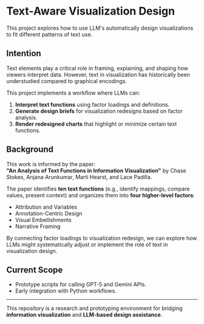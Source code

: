 # Text-Aware Visualization Design

This project explores how to use LLM's automatically design visualizations to fit different patterns of text use. 

## Intention

Text elements play a critical role in framing, explaining, and shaping how viewers interpret data. However, text in visualization has historically been understudied compared to graphical encodings.  

This project implements a workflow where LLMs can:

1. **Interpret text functions** using factor loadings and definitions.
2. **Generate design briefs** for visualization redesigns based on factor analysis.
3. **Render redesigned charts** that highlight or minimize certain text functions.

## Background

This work is informed by the paper:  
**"An Analysis of Text Functions in Information Visualization"** by Chase Stokes, Anjana Arunkumar, Marti Hearst, and Lace Padilla.  

The paper identifies **ten text functions** (e.g., identify mappings, compare values, present context) and organizes them into **four higher-level factors**:

- Attribution and Variables  
- Annotation-Centric Design  
- Visual Embellishments  
- Narrative Framing  

By connecting factor loadings to visualization redesign, we can explore how LLMs might systematically adjust or implement the role of text in visualization design.

## Current Scope

- Prototype scripts for calling GPT-5 and Gemini APIs.
- Early integration with Python workflows.

---

This repository is a research and prototyping environment for bridging **information visualization** and **LLM-based design assistance**.
